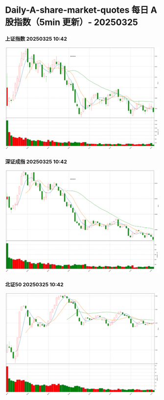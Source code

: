 
# Daily-A-share-market-quotes 每日 A 股指数（5min 更新）- 20250325

### 上证指数 20250325 10:42
![](./fig/2025/3/20250325-sh000001.png)

### 深证成指 20250325 10:42
![](./fig/2025/3/20250325-sz399001.png)

### 北证50 20250325 10:42
![](./fig/2025/3/20250325-bj899050.png)
